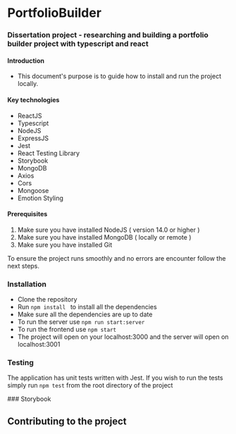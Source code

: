 # PortfolioBuilder

### Dissertation project - researching and building a portfolio builder project with typescript and react

#### Introduction

- This document's purpose is to guide how to install and run the project locally.

#### Key technologies

- ReactJS
- Typescript
- NodeJS
- ExpressJS
- Jest
- React Testing Library
- Storybook
- MongoDB
- Axios
- Cors
- Mongoose
- Emotion Styling

#### Prerequisites

1. Make sure you have installed NodeJS ( version 14.0 or higher )
2. Make sure you have installed MongoDB ( locally or remote )
3. Make sure you have installed Git

To ensure the project runs smoothly and no errors are encounter follow the next steps.

### Installation

- Clone the repository
- Run `npm install ` to install all the dependencies
- Make sure all the dependencies are up to date
- To run the server use `npm run start:server`
- To run the frontend use `npm start`
- The project will open on your localhost:3000 and the server will open on localhost:3001

### Testing

The application has unit tests written with Jest. If you wish to run the tests simply run `npm test` from the root directory of the project

### Storybook

## Contributing to the project
